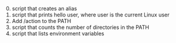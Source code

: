 0. script that creates an alias
1. script that prints hello user, where user is the current Linux user
2. Add /action to the PATH
3. script that counts the number of directories in the PATH
4. script that lists environment variables
